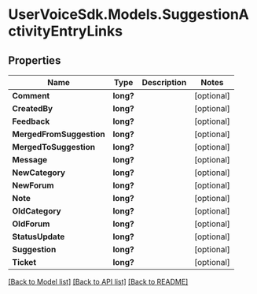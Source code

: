 # UserVoiceSdk.Models.SuggestionActivityEntryLinks
## Properties

Name | Type | Description | Notes
------------ | ------------- | ------------- | -------------
**Comment** | **long?** |  | [optional] 
**CreatedBy** | **long?** |  | [optional] 
**Feedback** | **long?** |  | [optional] 
**MergedFromSuggestion** | **long?** |  | [optional] 
**MergedToSuggestion** | **long?** |  | [optional] 
**Message** | **long?** |  | [optional] 
**NewCategory** | **long?** |  | [optional] 
**NewForum** | **long?** |  | [optional] 
**Note** | **long?** |  | [optional] 
**OldCategory** | **long?** |  | [optional] 
**OldForum** | **long?** |  | [optional] 
**StatusUpdate** | **long?** |  | [optional] 
**Suggestion** | **long?** |  | [optional] 
**Ticket** | **long?** |  | [optional] 

[[Back to Model list]](../README.md#documentation-for-models) [[Back to API list]](../README.md#documentation-for-api-endpoints) [[Back to README]](../README.md)

